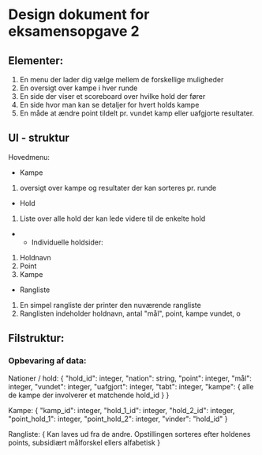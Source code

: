# Design dokument for eksamensopgave 2

## Elementer:
1. En menu der lader dig vælge mellem de forskellige muligheder
2. En oversigt over kampe i hver runde
3. En side der viser et scoreboard over hvilke hold der fører
4. En side hvor man kan se detaljer for hvert holds kampe
5. En måde at ændre point tildelt pr. vundet kamp eller uafgjorte resultater.

## UI - struktur

Hovedmenu:
* Kampe
1. oversigt over kampe og resultater der kan sorteres pr. runde
* Hold
1. Liste over alle hold der kan lede videre til de enkelte hold
* * Individuelle holdsider:
1. Holdnavn
2. Point
3. Kampe
* Rangliste
1. En simpel rangliste der printer den nuværende rangliste
2. Ranglisten indeholder holdnavn, antal "mål", point, kampe vundet, o




## Filstruktur:

### Opbevaring af data:

Nationer / hold:
{
    "hold_id": integer,
    "nation": string,
    "point": integer,
    "mål": integer,
    "vundet": integer,
    "uafgjort": integer,
    "tabt": integer,
    "kampe": {
        alle de kampe der involverer et matchende hold_id
    }
}

Kampe:
{
    "kamp_id": integer,
    "hold_1_id": integer,
    "hold_2_id": integer,
    "point_hold_1": integer,
    "point_hold_2": integer,
    "vinder": "hold_id"
}

Rangliste:
{
    Kan laves ud fra de andre.
    Opstillingen sorteres efter holdenes points, subsidiært målforskel ellers alfabetisk
}